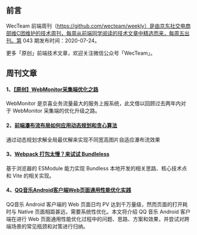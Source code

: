 ## 前言

WecTeam 前端周刊（https://github.com/wecteam/weekly）是由京东社交电商部维C团维护的技术周刊，每周从前端同学阅读的技术文章中精选而来，每周五出刊。第 043 期发布时间：2020-07-24。

更多「原创」前端技术文章，欢迎关注微信公众号「WecTeam」。

## 周刊文章

#### 1、[【原创】WebMonitor采集端优化之路](https://mp.weixin.qq.com/s/PlgXQMS1mx6FY6K8uovrpw)
WebMonitor 是京喜业务流量最大的服务上报系统，此文借以回顾过去两年内对于 WebMonitor 采集端的优化升级之路。

#### 2、[前端瀑布流布局如何应用动态规划和贪心算法](https://mp.weixin.qq.com/s/yT0D1qug4Q3YOrCCYf9nKA)
通过动态规划求解全局最优解来实现不同宽高图片自适应瀑布流效果

#### 3、[Webpack 打包太慢？来试试 Bundleless](https://zhuanlan.zhihu.com/p/158499877?utm_source=wechat_session&utm_medium=social&utm_oi=41794167373824)
基于浏览器的 ESModule 能力实现 Bundless 本地开发的相关思路、核心技术点和 Vite 的相关实现。

#### 4、[QQ音乐Android客户端Web页面通用性能优化实践](https://mp.weixin.qq.com/s/v3LP-rCgjjMRoohO2T5KFg)
QQ音乐 Android 客户端的 Web 页面日均 PV 达到千万量级，然而页面的打开耗时与 Native 页面相距甚远，需要系统性优化。本文将介绍 QQ 音乐 Android 客户端在进行 Web 页面通用性能优化过程中的问题、思路、方案和效果，并尝试对跨端场景的常见瓶颈和对策进行归纳。